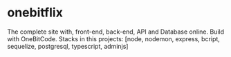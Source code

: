 # onebitflix
The complete site with, front-end, back-end, API and Database online. Build with OneBitCode. Stacks in this projects: [node, nodemon, express, bcript, sequelize, postgresql, typescript, adminjs]
